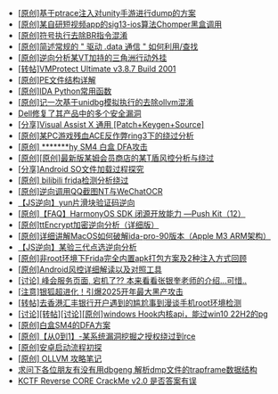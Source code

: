 + [[原创]基于ptrace注入对unity手游进行dump的方案](https://bbs.kanxue.com/thread-286222.htm)
+ [[原创]某自研短视频app的sig13-ios算法Chomper黑盒调用](https://bbs.kanxue.com/thread-285666.htm)
+ [[原创]符号执行去除BR指令混淆](https://bbs.kanxue.com/thread-280737.htm)
+ [[原创]简述常规的 " 驱动 .data 通信 " 如何利用/查找](https://bbs.kanxue.com/thread-285348.htm)
+ [[原创]逆向分析某VT加持的三角洲行动外挂](https://bbs.kanxue.com/thread-286195.htm)
+ [[转帖]VMProtect Ultimate v3.8.7 Build 2001](https://bbs.kanxue.com/thread-286257.htm)
+ [[原创]PE文件结构详解](https://bbs.kanxue.com/thread-285372.htm)
+ [[原创]IDA Python常用函数](https://bbs.kanxue.com/thread-286124.htm)
+ [[原创]记一次基于unidbg模拟执行的去除ollvm混淆](https://bbs.kanxue.com/thread-277086.htm)
+ [Dell修复了其产品中的多个安全漏洞](https://bbs.kanxue.com/thread-286280.htm)
+ [[分享]Visual Assist X 通用 [Patch+Keygen+Source]](https://bbs.kanxue.com/thread-268410.htm)
+ [[原创]某PC游戏残血ACE反作弊ring3下的绕过分析](https://bbs.kanxue.com/thread-284667.htm)
+ [[原创] *******hy SM4 白盒 DFA攻击](https://bbs.kanxue.com/thread-285313.htm)
+ [[原创][原创]最新版某姆会员商店的某T盾风控分析与绕过](https://bbs.kanxue.com/thread-286243.htm)
+ [[分享]Android  SO文件加载过程探究](https://bbs.kanxue.com/thread-285788.htm)
+ [[原创] bilibili frida检测分析绕过](https://bbs.kanxue.com/thread-285893.htm)
+ [[原创]逆向调用QQ截图NT与WeChatOCR](https://bbs.kanxue.com/thread-278161.htm)
+ [【JS逆向】yun片滑块验证码逆向](https://bbs.kanxue.com/thread-286252.htm)
+ [[原创]【FAQ】HarmonyOS SDK 闭源开放能力 —Push Kit（12）](https://bbs.kanxue.com/thread-286283.htm)
+ [[原创]ttEncrypt加密逆向分析（详细版）](https://bbs.kanxue.com/thread-286273.htm)
+ [[原创]详细讲解MacOS如何破解ida-pro-90版本（Apple M3 ARM架构）](https://bbs.kanxue.com/thread-282846.htm)
+ [【JS逆向】某验三代点选逆向分析](https://bbs.kanxue.com/thread-286163.htm)
+ [[原创]非root环境下Frida完全内置apk打包方案及2种注入方式回顾](https://bbs.kanxue.com/thread-284482.htm)
+ [[原创]Android风控详细解读以及对照工具](https://bbs.kanxue.com/thread-286120.htm)
+ [[讨论] 峰会服务页面,  宕机了??  本来看看张银奎老师的介绍...可惜..](https://bbs.kanxue.com/thread-286271.htm)
+ [[注意]银狐超进化！引爆2025开年最大黑产攻击](https://bbs.kanxue.com/thread-286295.htm)
+ [[转帖]去香港汇丰银行开户遇到的尴尬事到漫谈手机root环境检测](https://bbs.kanxue.com/thread-285754.htm)
+ [[讨论][转帖][讨论][原创]windows Hook内核api，能过win10 22H2的pg](https://bbs.kanxue.com/thread-279782.htm)
+ [[原创]白盒SM4的DFA方案](https://bbs.kanxue.com/thread-285292.htm)
+ [[原创]【从0到1】-某系统漏洞挖掘之授权绕过到rce](https://bbs.kanxue.com/thread-270724.htm)
+ [[原创]安卓启动流程初探](https://bbs.kanxue.com/thread-285949.htm)
+ [[原创] OLLVM 攻略笔记](https://bbs.kanxue.com/thread-286256.htm)
+ [求问下各位朋友有没有用dbgeng 解析dmp文件的trapframe数据结构](https://bbs.kanxue.com/thread-286297.htm)
+ [KCTF Reverse CORE CrackMe v2.0 是否答案有误](https://bbs.kanxue.com/thread-280689.htm)
